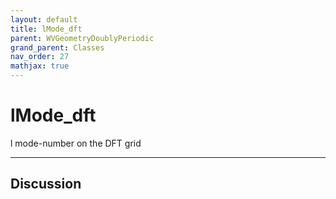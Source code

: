 ```yaml
---
layout: default
title: lMode_dft
parent: WVGeometryDoublyPeriodic
grand_parent: Classes
nav_order: 27
mathjax: true
---
```


#  lMode_dft

l mode-number on the DFT grid


---

## Discussion

  
